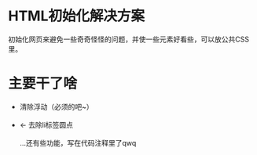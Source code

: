 # HTML初始化解决方案
 初始化网页来避免一些奇奇怪怪的问题，并使一些元素好看些，可以放公共CSS里。

# 主要干了啥
<ul>
 <li>清除浮动（必须的吧~）</li><br>
 <li>← 去除li标签圆点</li><br>
...还有些功能，写在代码注释里了qwq
